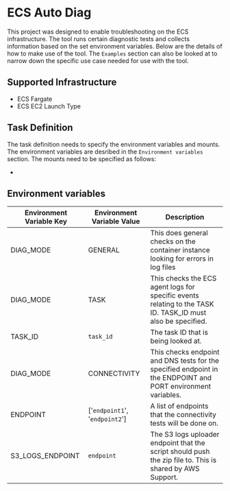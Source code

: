 # ECS Auto Diag
This project was designed to enable troubleshooting on the ECS infrastructure. The tool runs certain diagnostic tests and collects information based on the set environment variables. Below are the details of how to make use of the tool. The `Examples` section can also be looked at to narrow down the specific use case needed for use with the tool.

## Supported Infrastructure
- ECS Fargate
- ECS EC2 Launch Type

## Task Definition
The task definition needs to specify the environment variables and mounts. The environment variables are desribed in the `Environment variables` section. The mounts need to be specified as follows:

- 

## Environment variables
| Environment Variable Key | Environment Variable Value | Description | 
| ------------- | ------------- | ------------- |
| DIAG_MODE  | GENERAL | This does general checks on the container instance looking for errors in log files |
| DIAG_MODE | TASK | This checks the ECS agent logs for specific events relating to the TASK ID. TASK_ID must also be specified. |
| TASK_ID | `task_id` | The task ID that is being looked at. |
| DIAG_MODE | CONNECTIVITY | This checks endpoint and DNS tests for the specified endpoint in the ENDPOINT and PORT environment variables. |
| ENDPOINT | ['`endpoint1`', '`endpoint2`'] | A list of endpoints that the connectivity tests will be done on. |
| S3_LOGS_ENDPOINT | `endpoint` | The S3 logs uploader endpoint that the script should push the zip file to. This is shared by AWS Support. |
